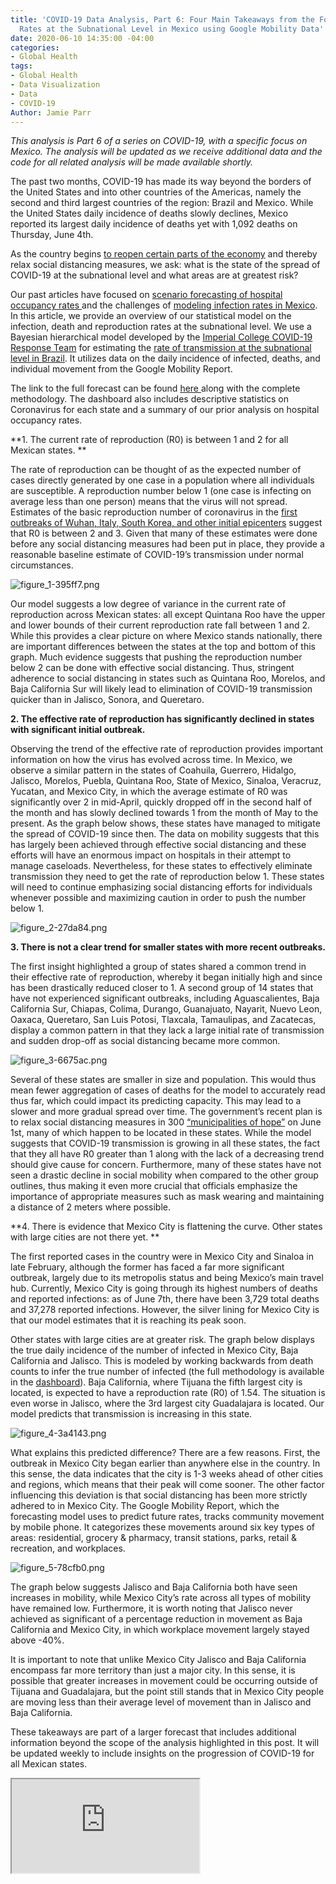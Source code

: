 ```yaml
---
title: 'COVID-19 Data Analysis, Part 6: Four Main Takeaways from the Forecast of Transmission
  Rates at the Subnational Level in Mexico using Google Mobility Data'
date: 2020-06-10 14:35:00 -04:00
categories:
- Global Health
tags:
- Global Health
- Data Visualization
- Data
- COVID-19
Author: Jamie Parr
---
```


*This analysis is Part 6 of a series on COVID-19, with a specific focus on Mexico. The analysis will be updated as we receive additional data and the code for all related analysis will be made available shortly.*

The past two months, COVID-19 has made its way beyond the borders of the United States and into other countries of the Americas, namely the second and third largest countries of the region: Brazil and Mexico. While the United States daily incidence of deaths slowly declines, Mexico reported its largest daily incidence of deaths yet with 1,092 deaths on Thursday, June 4th.

As the country  begins [to reopen certain parts of the economy](https://www.aljazeera.com/news/2020/06/mexico-begins-reopen-covid-19-crisis-200609140246098.html) and thereby relax social distancing measures, we ask: what is the state of the spread of COVID-19 at the subnational level and what areas are at greatest risk?

Our past articles have focused on [scenario forecasting of hospital occupancy rates ](https://dai-global-digital.com/examining-hospital-capacity-in-mexico.html)and the challenges of [modeling infection rates in Mexico](https://dai-global-digital.com/covid-19-part-5-different-methods-to-model-infection-rates-in-mexico-and-what-they-tell-us.html?utm_source=related-box). In this article, we provide an overview of our statistical model on the infection, death and reproduction rates at the subnational level. We use a Bayesian hierarchical model developed by the  [Imperial College COVID-19 Response Team](https://www.imperial.ac.uk/mrc-global-infectious-disease-analysis/covid-19/) for estimating the [rate of transmission at the subnational level in Brazil]((https://www.imperial.ac.uk/media/imperial-college/medicine/mrc-gida/2020-05-08-COVID19-Report-21.pdf)). It utilizes data on the daily incidence of infected, deaths, and individual movement from the Google Mobility Report.

The link to the full forecast can be found [here ](https://analytics.dai.com/public/dashboard/Mexico_Health) along with the complete methodology. The dashboard also includes descriptive statistics on Coronavirus for each state and a summary of our prior analysis on hospital occupancy rates.

\*\*1. The current rate of reproduction (R0) is between 1 and 2 for all Mexican states.
\*\*

The rate of reproduction can be thought of as the expected number of cases directly generated by one case in a population where all individuals are susceptible. A reproduction number below 1 (one case is infecting on average less than one person) means that the virus will not spread. Estimates of the basic reproduction number of coronavirus in the [first outbreaks of Wuhan, Italy, South Korea, and other initial epicenters](https://docs.google.com/spreadsheets/d/1ZoWJrrKbZI_yb2JJh36sU0IiF3J0JNp8UwLwLEbqO9M/edit#gid=0) suggest that R0 is between 2 and 3. Given that many of these estimates were done before any social distancing measures had been put in place, they provide a reasonable baseline estimate of COVID-19’s transmission under normal circumstances.

![figure_1-395ff7.png](/uploads/figure_1-395ff7.png)

Our model suggests a low degree of variance in the current rate of reproduction across Mexican states: all except Quintana Roo have the upper and lower bounds of their current reproduction rate fall between 1 and 2. While this provides a clear picture on where Mexico stands nationally, there are important differences between the states at the top and bottom of this graph. Much evidence suggests that pushing the reproduction number below 2 can be done with effective social distancing. Thus, stringent adherence to social distancing in states such as Quintana Roo, Morelos, and Baja California Sur will likely lead to elimination of COVID-19 transmission quicker than in Jalisco, Sonora, and Queretaro.

**2. The effective rate of reproduction has significantly declined in states with significant initial outbreak.**

Observing the trend of the effective rate of reproduction provides important information on how the virus has evolved across time. In Mexico, we observe a similar pattern in the states of Coahuila, Guerrero, Hidalgo, Jalisco, Morelos, Puebla, Quintana Roo, State of Mexico, Sinaloa, Veracruz, Yucatan, and Mexico City, in which the average estimate of R0 was significantly over 2 in mid-April, quickly dropped off in the second half of the month  and has slowly declined towards 1 from the month of May to the present. As the graph below shows, these states have managed to mitigate the spread of COVID-19 since then. The data on mobility suggests that this has largely been achieved through effective social distancing and these efforts will have an enormous impact on hospitals in their attempt to manage caseloads. Nevertheless, for these states to effectively eliminate transmission they need to get the rate of reproduction below 1. These states will need to continue emphasizing social distancing efforts for individuals whenever possible and maximizing caution in order to push the number below 1.

![figure_2-27da84.png](/uploads/figure_2-27da84.png)

**3. There is not a clear trend for smaller states with more recent outbreaks.**

The first insight highlighted a group of states shared a common trend in their effective rate of reproduction, whereby it began initially high and since has been drastically reduced closer to 1. A second group of 14 states that have not experienced significant outbreaks, including Aguascalientes, Baja California Sur, Chiapas, Colima, Durango, Guanajuato, Nayarit, Nuevo Leon, Oaxaca, Queretaro, San Luis Potosi, Tlaxcala, Tamaulipas, and Zacatecas, display a common pattern in that they lack a large initial rate of transmission and sudden drop-off as social distancing became more common.

![figure_3-6675ac.png](/uploads/figure_3-6675ac.png)

Several of these states are smaller in size and population. This would thus mean fewer aggregation of cases of deaths for the model to accurately read thus far, which could impact its predicting capacity. This may lead to a slower and more gradual spread over time.
The government’s recent plan is to relax social distancing measures in 300 [“municipalities of hope”](https://www.marca.com/claro-mx/trending/2020/05/17/5ec193d1e2704eed4f8b4629.html) on June 1st, many of which happen to be located in these states. While the model suggests that COVID-19 transmission is growing in all these states, the fact that they  all have R0 greater than 1 along with the lack of a decreasing trend should give cause for concern. Furthermore, many of these states have not seen a  drastic decline in social mobility when compared to the other group outlines, thus making it even more crucial that officials emphasize the importance of appropriate measures such as mask wearing and maintaining a distance of 2 meters where possible.

\*\*4. There is evidence that Mexico City is flattening the curve. Other states with large cities are not there yet. \*\*

The first reported cases in the country were in Mexico City and Sinaloa in late February, although the former has faced a far more significant outbreak, largely due to its metropolis status and being Mexico’s main travel hub. Currently, Mexico City is going through its highest numbers of deaths and reported infections: as of June 7th, there have been 3,729 total deaths and 37,278 reported  infections. However, the silver lining for Mexico City is that our model estimates that it  is reaching its peak soon.

Other states with large cities are at greater risk. The graph below displays the true daily incidence of the number of infected in Mexico City, Baja California and Jalisco. This is modeled by working backwards from death counts to infer the true number of infected (the full methodology is available in the [dashboard](https://analytics.dai.com/public/dashboard/Mexico_Health)). Baja California, where Tijuana the fifth largest city is located, is expected to have a reproduction rate (R0) of 1.54. The situation is even worse in Jalisco, where the 3rd largest city Guadalajara is located. Our model predicts that transmission is increasing in this state.

![figure_4-3a4143.png](/uploads/figure_4-3a4143.png)

What explains this predicted difference? There are a few reasons. First, the outbreak in Mexico City began earlier than anywhere else in the country. In this sense, the data indicates that the city is 1-3 weeks ahead of other cities and regions, which means that their peak will come sooner. The other factor influencing this deviation is that social distancing has been more strictly adhered to in Mexico City. The Google Mobility Report, which the forecasting model uses to predict future rates, tracks community movement by mobile phone. It categorizes these movements around six key types of areas: residential, grocery & pharmacy, transit stations, parks, retail & recreation, and workplaces.

![figure_5-78cfb0.png](/uploads/figure_5-78cfb0.png)

The graph below suggests Jalisco and Baja California both have seen increases in mobility, while Mexico City’s rate across all types of mobility have remained low. Furthermore, it is worth noting that Jalisco never achieved as significant of a percentage reduction in movement as Baja California and Mexico City, in which workplace movement largely stayed above -40%.

It is important to note that unlike Mexico City Jalisco and Baja California encompass far more territory than just a major city. In this sense, it is possible that greater increases in movement could be occurring outside of Tijuana and Guadalajara, but the point still stands that in Mexico City people are moving less than their average level of movement than in Jalisco and Baja California. 

These takeaways are part of a larger forecast that includes additional information beyond the scope of the analysis highlighted in this post. It will be updated weekly to include insights on the progression of COVID-19 for all Mexican states.

<iframe src="https://jcp109.shinyapps.io/MX_app/"></iframe>